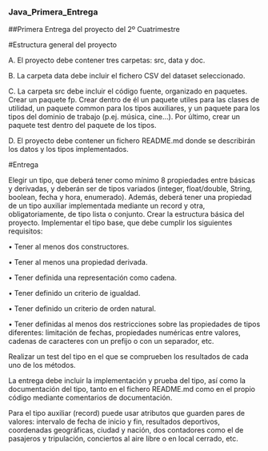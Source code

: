 ### Java_Primera_Entrega
##Primera Entrega del proyecto del 2º Cuatrimestre

#Estructura general del proyecto

A.    El proyecto debe contener tres carpetas: src, data y doc.

B.    La carpeta data debe incluir el fichero CSV del dataset seleccionado.

C.    La carpeta src debe incluir el código fuente, organizado en paquetes. Crear un paquete fp. Crear dentro de él un paquete utiles para las clases de utilidad, un paquete common para los tipos auxiliares, y un paquete para los tipos del dominio de trabajo (p.ej. música, cine…). Por último, crear un paquete test dentro del paquete de los tipos.

D.    El proyecto debe contener un fichero README.md donde se describirán los datos y los tipos implementados.

#Entrega  

Elegir un tipo, que deberá tener como mínimo 8 propiedades entre básicas y derivadas, y deberán ser de tipos variados (integer, float/double, String, boolean, fecha y hora, enumerado). Además, deberá tener una propiedad de un tipo auxiliar implementada mediante un record y otra, obligatoriamente, de tipo lista o conjunto.
Crear la estructura básica del proyecto.
Implementar el tipo base, que debe cumplir los siguientes requisitos:

•    Tener al menos dos constructores.

•    Tener al menos una propiedad derivada.

•    Tener definida una representación como cadena.

•    Tener definido un criterio de igualdad.

•    Tener definido un criterio de orden natural.

•    Tener definidas al menos dos restricciones sobre las propiedades de tipos diferentes: limitación de fechas, propiedades numéricas entre valores, cadenas de caracteres con un prefijo o con un separador, etc.

Realizar un test del tipo en el que se comprueben los resultados de cada uno de los métodos.

La entrega debe incluir la implementación y prueba del tipo, así como la documentación del tipo, tanto en el fichero README.md como en el propio código mediante comentarios de documentación.

Para el tipo auxiliar (record) puede usar atributos que guarden pares de valores: intervalo de fecha de inicio y fin, resultados deportivos, coordenadas geográficas, ciudad y nación, dos contadores como el de pasajeros y tripulación, conciertos al aire libre o en local cerrado, etc.
